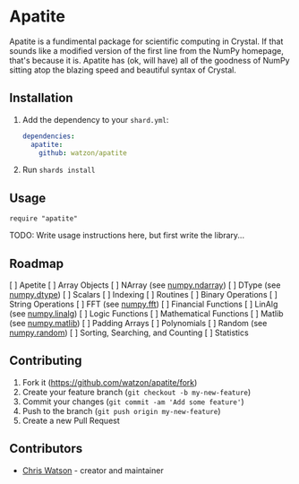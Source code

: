 # Apatite

Apatite is a fundimental package for scientific computing in Crystal. If that sounds like a modified version of the first line from the NumPy homepage, that's because it is. Apatite has (ok, will have) all of the goodness of NumPy sitting atop the blazing speed and beautiful syntax of Crystal.

## Installation

1. Add the dependency to your `shard.yml`:

   ```yaml
   dependencies:
     apatite:
       github: watzon/apatite
   ```

2. Run `shards install`

## Usage

```crystal
require "apatite"
```

TODO: Write usage instructions here, but first write the library...

## Roadmap

[ ] Apetite
	[ ] Array Objects
		[ ] NArray (see [numpy.ndarray](https://docs.scipy.org/doc/numpy/reference/arrays.ndarray.html))
		[ ] DType  (see [numpy.dtype](https://docs.scipy.org/doc/numpy/reference/arrays.dtypes.html))
		[ ] Scalars
		[ ] Indexing
	[ ] Routines
		[ ] Binary Operations
		[ ] String Operations
		[ ] FFT    (see [numpy.fft](https://docs.scipy.org/doc/numpy/reference/routines.fft.html))
		[ ] Financial Functions
		[ ] LinAlg (see [numpy.linalg](https://docs.scipy.org/doc/numpy/reference/routines.linalg.html))
		[ ] Logic Functions
		[ ] Mathematical Functions
		[ ] Matlib (see [numpy.matlib](https://docs.scipy.org/doc/numpy/reference/routines.matlib.html))
		[ ] Padding Arrays
		[ ] Polynomials
		[ ] Random (see [numpy.random](https://docs.scipy.org/doc/numpy/reference/routines.random.html))
		[ ] Sorting, Searching, and Counting
		[ ] Statistics

## Contributing

1. Fork it (<https://github.com/watzon/apatite/fork>)
2. Create your feature branch (`git checkout -b my-new-feature`)
3. Commit your changes (`git commit -am 'Add some feature'`)
4. Push to the branch (`git push origin my-new-feature`)
5. Create a new Pull Request

## Contributors

- [Chris Watson](https://github.com/watzon) - creator and maintainer